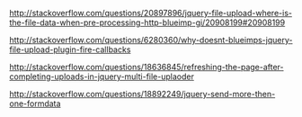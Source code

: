 http://stackoverflow.com/questions/20897896/jquery-file-upload-where-is-the-file-data-when-pre-processing-http-blueimp-gi/20908199#20908199

http://stackoverflow.com/questions/6280360/why-doesnt-blueimps-jquery-file-upload-plugin-fire-callbacks

http://stackoverflow.com/questions/18636845/refreshing-the-page-after-completing-uploads-in-jquery-multi-file-uplaoder

http://stackoverflow.com/questions/18892249/jquery-send-more-then-one-formdata